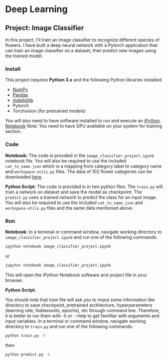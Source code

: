 # Deep Learning
## Project: Image Classifier
In this project, I'll train an image classifier to recognize different species of flowers. I have built a deep neural network with a Pytorch application that can train an image classifier on a dataset, then predict new images using the trained model. 
### Install

This project requires **Python 3.x** and the following Python libraries installed:

- [NumPy](http://www.numpy.org/)
- [Pandas](http://pandas.pydata.org)
- [matplotlib](http://matplotlib.org/)
- Pytorch
- Torchvision (for pretrained models)

You will also need to have software installed to run and execute an [iPython Notebook](http://ipython.org/notebook.html)
*Note:* You need to have GPU available on your system for training section.

### Code
**Notebook:**
The code is provided in the `image_classifier_project.ipynb` notebook file. You will also be required to use the included `cat_to_name.json` which is a mapping from category label to category name and `workspace-utils.py` files. The data of 102 flower categories can be downloaded [here](https://s3.amazonaws.com/content.udacity-data.com/nd089/flower_data.tar.gz).

**Python Script:**
The code is provided in in two python files. The `train.py` will train a network on dataset and save the model as checkpoint. The `predict.py` uses a trained network to predict the class for an input image. You will also be required to use the included `cat_to_name.json` and `workspace-utils.py` files and the same data mentioned above.
### Run
**Notebook:**
In a terminal or command window, navigate working directory to `image_classifier_project.ipynb` and run one of the following commands:

```bash
ipython notebook image_classifier_project.ipynb
```  
or
```bash
jupyter notebook image_classifier_project.ipynb
```
This will open the iPython Notebook software and project file in your browser.

**Python Script:**

You should note that train file will ask you to imput some information like directory to save checkpoint, pretrained architecture, hyperparameters (learning rate, hiddenunits, epochs), etc through command line. Therefore, it is better to run them with -h or --help to get familliar with arguments and input variables. In a terminal or command window, navigate working directory to `train.py` and run one of the following commands. 

```bash
python train.py -h
```  
then
```bash
python predict.py -h
```




